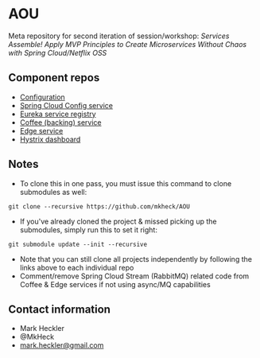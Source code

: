 # AOU
Meta repository for second iteration of session/workshop: _Services Assemble! Apply MVP Principles to Create Microservices Without Chaos with Spring Cloud/Netflix OSS_

## Component repos

* [Configuration](https://github.com/mkheck/aou-config)
* [Spring Cloud Config service](https://github.com/mkheck/aou-config-service)
* [Eureka service registry](https://github.com/mkheck/aou-eureka-service)
* [Coffee (backing) service](https://github.com/mkheck/aou-coffee-service)
* [Edge service](https://github.com/mkheck/aou-edge-service)
* [Hystrix dashboard](https://github.com/mkheck/aou-hystrix-dashboard)

## Notes

* To clone this in one pass, you must issue this command to clone submodules as well:
```
git clone --recursive https://github.com/mkheck/AOU
```

* If you've already cloned the project & missed picking up the submodules, simply run this to set it right:
```
git submodule update --init --recursive
```

* Note that you can still clone all projects independently by following the links above to each individual repo
* Comment/remove Spring Cloud Stream (RabbitMQ) related code from Coffee & Edge services if not using async/MQ capabilities

## Contact information

* Mark Heckler
* @MkHeck
* mark.heckler@gmail.com